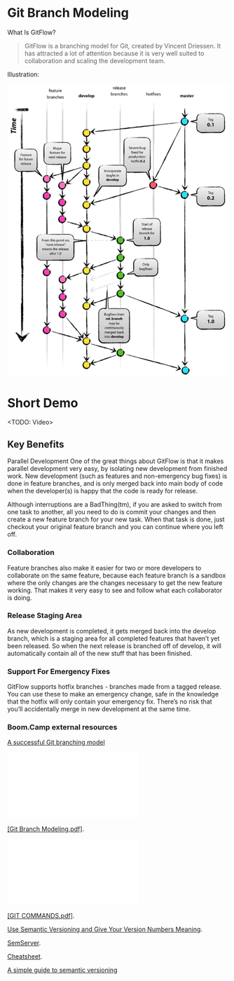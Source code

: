 # Git Branch Modeling 

What Is GitFlow?

> GitFlow is a branching model for Git, created by Vincent Driessen. It has attracted a lot of attention because it is very well suited to collaboration and scaling the development team.


Illustration:

![alt text](/references/git-model@2x.png)


# Short Demo

<TODO: Video>

## Key Benefits
Parallel Development
One of the great things about GitFlow is that it makes parallel development very easy, by isolating new development from finished work. New development (such as features and non-emergency bug fixes) is done in feature branches, and is only merged back into main body of code when the developer(s) is happy that the code is ready for release.

Although interruptions are a BadThing(tm), if you are asked to switch from one task to another, all you need to do is commit your changes and then create a new feature branch for your new task. When that task is done, just checkout your original feature branch and you can continue where you left off.

### Collaboration
Feature branches also make it easier for two or more developers to collaborate on the same feature, because each feature branch is a sandbox where the only changes are the changes necessary to get the new feature working. That makes it very easy to see and follow what each collaborator is doing.

### Release Staging Area
As new development is completed, it gets merged back into the develop branch, which is a staging area for all completed features that haven’t yet been released. So when the next release is branched off of develop, it will automatically contain all of the new stuff that has been finished.

### Support For Emergency Fixes
GitFlow supports hotfix branches - branches made from a tagged release. You can use these to make an emergency change, safe in the knowledge that the hotfix will only contain your emergency fix. There’s no risk that you’ll accidentally merge in new development at the same time.


### Boom.Camp external resources

[A successful Git branching model](https://nvie.com/posts/a-successful-git-branching-model/)

<object data="references/presentations/Git Branch Modeling.pdf" type="application/pdf" width="700px" height="700px">
    <embed src="references/presentations/Git Branch Modeling.pdf">
        <p><a href="references/presentations/Git Branch Modeling.pdf">[Git Branch Modeling.pdf]</a>.</p>
    </embed>
</object>


<object data="references/presentations/Git Branch Modeling.pdf" type="application/pdf" width="700px" height="700px">
    <embed src="references/presentations/GIT COMMANDS.pdf">
        <p><a href="references/presentations/GIT COMMANDS.pdf">[GIT COMMANDS.pdf]</a>.</p>
    </embed>
</object>

[Use Semantic Versioning and Give Your Version Numbers Meaning](https://embeddedartistry.com/blog/2017/12/7/start-using-semantic-versioning-to-give-your-version-numbers-meaning).

[SemServer](https://semver.org/).

[Cheatsheet](https://devhints.io/semver).

[A simple guide to semantic versioning](https://www.jvandemo.com/a-simple-guide-to-semantic-versioning/)
